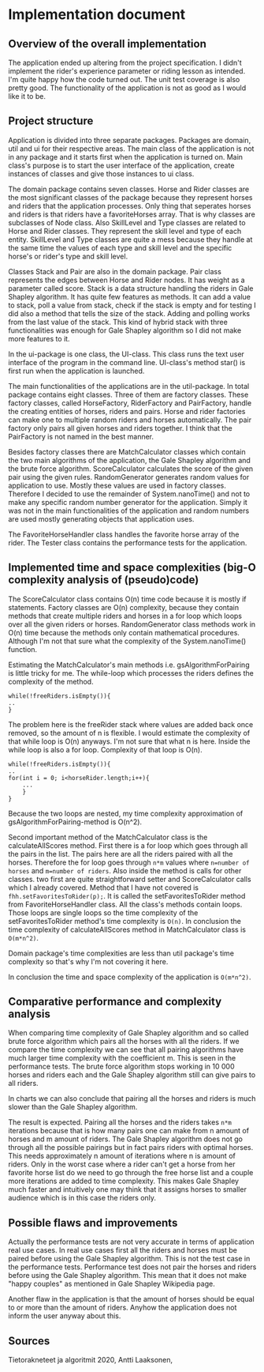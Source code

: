 # Implementation document

## Overview of the overall implementation

The application ended up altering from the project specification. I didn't implement the rider's experience parameter or riding lesson as intended. I'm quite happy how the code turned out. The unit test coverage is also pretty good. The functionality of the application is not as good as I would like it to be.

## Project structure

Application is divided into three separate packages. Packages are domain, util and ui for their respective areas. The main class of the application is not in any package and it starts first when the application is turned on. Main class's purpose is to start the user interface of the application, create instances of classes and give those instances to ui class.

The domain package contains seven classes. Horse and Rider classes are the most significant classes of the package because they represent horses and riders that the application processes. Only thing that seperates horses and riders is that riders have a favoriteHorses array. That is why classes are subclasses of Node class. Also SkillLevel and Type classes are related to Horse and Rider classes. They represent the skill level and type of each entity. SkillLevel and Type classes are quite a mess because they handle at the same time the values of each type and skill level and the specific horse's or rider's type and skill level.

Classes Stack and Pair are also in the domain package. Pair class represents the edges between Horse and Rider nodes. It has weight as a parameter called score. Stack is a data structure handling the riders in Gale Shapley algorithm. It has quite few features as methods. It can add a value to stack, poll a value from stack, check if the stack is empty and for testing I did also a method that tells the size of the stack. Adding and polling works from the last value of the stack. This kind of hybrid stack with three functionalities was enough for Gale Shapley algorithm so I did not make more features to it.

In the ui-package is one class, the UI-class. This class runs the text user interface of the program in the command line. UI-class's method star() is first run when the application is launched.

The main functionalities of the applications are in the util-package. In total package contains eight classes. Three of them are factory classes. These factory classes, called HorseFactory, RiderFactory and PairFactory, handle the creating entities of horses, riders and pairs. Horse and rider factories can make one to multiple random riders and horses automatically. The pair factory only pairs all given horses and riders together. I think that the PairFactory is not named in the best manner.

Besides factory classes there are MatchCalculator classes which contain the two main algorithms of the application, the Gale Shapley algorithm and the brute force algorithm. ScoreCalculator calculates the score of the given pair using the given rules. RandomGenerator generates random values for application to use. Mostly these values are used in factory classes. Therefore I decided to use the remainder of System.nanoTime() and not to make any specific random number generator for the application. Simply it was not in the main functionalities of the application and random numbers are used mostly generating objects that application uses.

The FavoriteHorseHandler class handles the favorite horse array of the rider. The Tester class contains the performance tests for the application.

## Implemented time and space complexities (big-O complexity analysis of (pseudo)code)
The ScoreCalculator class contains O(n) time code because it is mostly if statements. Factory classes are O(n) complexity, because they contain methods that create multiple riders and horses in a for loop which loops over all the given riders or horses. RandomGenerator class methods work in O(n) time because the methods only contain mathematical procedures. Although I'm not that sure what the complexity of the System.nanoTime() function.

Estimating the MatchCalculator's main methods i.e. gsAlgorithmForPairing is little tricky for me. The while-loop which processes the riders defines the complexity of the method.

```
while(!freeRiders.isEmpty()){
..
}
```
The problem here is the freeRider stack where values are added back once removed, so the amount of n is flexible. I would estimate the complexity of that while loop is O(n) anyways. I'm not sure that what n is here. Inside the while loop is also a for loop. Complexity of that loop is O(n).
```
while(!freeRiders.isEmpty()){
..
for(int i = 0; i<horseRider.length;i++){
    ...
    }
}
```
Because the two loops are nested, my time complexity approximation of gsAlgorithmForPairing-method is O(n^2).

Second important method of the MatchCalculator class is the calculateAllScores method. First there is a for loop which goes through all the pairs in the list. The pairs here are all the riders paired with all the horses. Therefore the for loop goes through `n*m` values where `n=number of horses` and `m=number of riders`. Also inside the method is calls for other classes. two first are quite straightforward setter and ScoreCalculator calls which I already covered. Method that I have not covered is
`fhh.setFavoritesToRider(p);`.
It is called the setFavoritesToRider method from FavoriteHorseHandler class. All the class's methods contain loops. Those loops are single loops so the time complexity of the setFavoritesToRider method's time complexity is `O(n)`. In conclusion the time complexity of calculateAllScores method in MatchCalculator class is `O(m*n^2)`.

Domain package's time complexities are less than util package's time complexity so that's why I'm not covering it here.

In conclusion the time and space complexity of the application is `O(m*n^2)`.

## Comparative performance and complexity analysis
When comparing time complexity of Gale Shapley algorithm and so called brute force algorithm which pairs all the horses with all the riders. If we compare the time complexity we can see that all pairing algorithms have much larger time complexity with the coefficient m. This is seen in the performance tests. The brute force algorithm stops working in 10 000 horses and riders each and the Gale Shapley algorithm still can give pairs to all riders.

In charts we can also conclude that pairing all the horses and riders is much slower than the Gale Shapley algorithm.

The result is expected. Pairing all the horses and the riders takes `n*m` iterations because that is how many pairs one can make from n amount of horses and m amount of riders. The Gale Shapley algorithm does not go through all the possible pairings but in fact pairs riders with optimal horses. This needs approximately n amount of iterations where n is amount of riders. Only in the worst case where a rider can't get a horse from her favorite horse list do we need to go through the free horse list and a couple more iterations are added to time complexity. This makes Gale Shapley much faster and intuitively one may think that it assigns horses to smaller audience which is in this case the riders only.

## Possible flaws and improvements
Actually the performance tests are not very accurate in terms of application real use cases. In real use cases first all the riders and horses must be paired before using the Gale Shapley algorithm. This is not the test case in the performance tests. Performance test does not pair the horses and riders before using the Gale Shapley algorithm. This mean that it does not make "happy couples" as mentioned in Gale Shapley Wikipedia page.

Another flaw in the application is that the amount of horses should be equal to or more than the amount of riders. Anyhow the application does not inform the user anyway about this.

## Sources
Tietorakneteet ja algoritmit 2020, Antti Laaksonen, 
